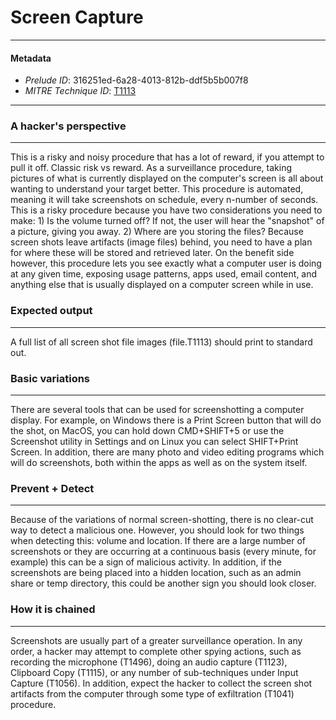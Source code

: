 
# Screen Capture

---

#### Metadata

- *Prelude ID*: 316251ed-6a28-4013-812b-ddf5b5b007f8
- *MITRE Technique ID*: [T1113](https://attack.mitre.org/techniques/T1113/)

---

### A hacker's perspective

---

This is a risky and noisy procedure that has a lot of reward, if you attempt to pull it off. Classic risk vs reward. As a surveillance procedure, taking pictures of what is currently displayed on the computer's screen is all about wanting to understand your target better. This procedure is automated, meaning it will take screenshots on schedule, every n-number of seconds. This is a risky procedure because you have two considerations you need to make: 1) Is the volume turned off? If not, the user will hear the "snapshot" of a picture, giving you away. 2) Where are you storing the files? Because screen shots leave artifacts (image files) behind, you need to have a plan for where these will be stored and retrieved later. On the benefit side however, this procedure lets you see exactly what a computer user is doing at any given time, exposing usage patterns, apps used, email content, and anything else that is usually displayed on a computer screen while in use. 

### Expected output

---

A full list of all screen shot file images (file.T1113) should print to standard out. 

### Basic variations

---

There are several tools that can be used for screenshotting a computer display. For example, on Windows there is a Print Screen button that will do the shot, on MacOS, you can hold down CMD+SHIFT+5 or use the Screenshot utility in Settings and on Linux you can select SHIFT+Print Screen. In addition, there are many photo and video editing programs which will do screenshots, both within the apps as well as on the system itself. 

### Prevent + Detect

---

Because of the variations of normal screen-shotting, there is no clear-cut way to detect a malicious one. However, you should look for two things when detecting this: volume and location. If there are a large number of screenshots or they are occurring at a continuous basis (every minute, for example) this can be a sign of malicious activity. In addition, if the screenshots are being placed into a hidden location, such as an admin share or temp directory, this could be another sign you should look closer. 

### How it is chained

---

Screenshots are usually part of a greater surveillance operation. In any order, a hacker may attempt to complete other spying actions, such as recording the microphone (T1496), doing an audio capture (T1123), Clipboard Copy (T1115), or any number of sub-techniques under Input Capture (T1056). In addition, expect the hacker to collect the screen shot artifacts from the computer through some type of exfiltration (T1041) procedure. 
